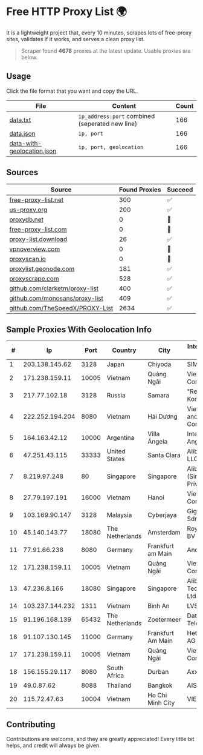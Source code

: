 
# Free HTTP Proxy List 🌍

It is a lightweight project that, every 10 minutes, scrapes lots of free-proxy sites, validates if it works, and serves a clean proxy list.


> Scraper found **4678** proxies at the latest update. Usable proxies are below.

## Usage

Click the file format that you want and copy the URL.


|File|Content|Count|
|----|-------|-----|
|[data.txt](https://raw.githubusercontent.com/themiralay/Proxy-List-World/master/data.txt)|`ip_address:port` combined (seperated new line)|166|
|[data.json](https://raw.githubusercontent.com/themiralay/Proxy-List-World/master/data.json)|`ip, port`|166|
|[data-with-geolocation.json](https://raw.githubusercontent.com/themiralay/Proxy-List-World/master/data-with-geolocation.json)|`ip, port, geolocation`|166|

## Sources

|Source|Found Proxies|Succeed|
|------|-------------|-------|
|[free-proxy-list.net](https://free-proxy-list.net)|300|✅|
|[us-proxy.org](https://www.us-proxy.org)|200|✅|
|[proxydb.net](http://proxydb.net)|0|🚫|
|[free-proxy-list.com](https://free-proxy-list.com/?page=&port=&type%5B%5D=http&type%5B%5D=https&up_time=0&search=Search)|0|🚫|
|[proxy-list.download](https://www.proxy-list.download/HTTP)|26|✅|
|[vpnoverview.com](https://vpnoverview.com/privacy/anonymous-browsing/free-proxy-servers)|0|🚫|
|[proxyscan.io](https://www.proxyscan.io)|0|🚫|
|[proxylist.geonode.com](https://proxylist.geonode.com/api/proxy-list?limit=300&page=1&sort_by=lastChecked&sort_type=desc&protocols=http,https)|181|✅|
|[proxyscrape.com](https://api.proxyscrape.com/v2/?request=displayproxies&protocol=http&timeout=10000&country=all&ssl=all&anonymity=all)|528|✅|
|[github.com/clarketm/proxy-list](https://raw.githubusercontent.com/clarketm/proxy-list/master/proxy-list-raw.txt)|400|✅|
|[github.com/monosans/proxy-list](https://raw.githubusercontent.com/monosans/proxy-list/main/proxies/http.txt)|409|✅|
|[github.com/TheSpeedX/PROXY-List](https://raw.githubusercontent.com/TheSpeedX/PROXY-List/master/http.txt)|2634|✅|


## Sample Proxies With Geolocation Info

|#|Ip|Port|Country|City|Internet Service Provider|
|-|--|----|-------|----|-------------------------|
|1|203.138.145.62|3128|Japan|Chiyoda|SIMPLEIA|
|2|171.238.159.11|10005|Vietnam|Quảng Ngãi|Viettel Corporation|
|3|217.77.102.18|3128|Russia|Samara|"Region Svyaz Konsalt" LLC|
|4|222.252.194.204|8080|Vietnam|Hải Dương|VietNam Post and Telecom Corporation|
|5|164.163.42.12|10000|Argentina|Villa Ángela|Interret Villa Angela SRL|
|6|47.251.43.115|33333|United States|Santa Clara|Alibaba Cloud LLC|
|7|8.219.97.248|80|Singapore|Singapore|Alibaba Cloud (Singapore) Private Limited|
|8|27.79.197.191|16000|Vietnam|Hanoi|Viettel Corporation|
|9|103.169.90.147|3128|Malaysia|Cyberjaya|Gigabit Hosting Sdn Bhd|
|10|45.140.143.77|18080|The Netherlands|Amsterdam|RoyaleHosting BV|
|11|77.91.66.238|8080|Germany|Frankfurt am Main|Andrii Hrosh|
|12|171.238.159.11|10005|Vietnam|Quảng Ngãi|Viettel Corporation|
|13|47.236.8.166|18080|Singapore|Singapore|Alibaba (US) Technology Co., Ltd.|
|14|103.237.144.232|1311|Vietnam|Bình An|LVSOFT|
|15|91.196.168.139|65432|The Netherlands|Zoetermeer|Datafiber Telecom BV|
|16|91.107.130.145|11000|Germany|Frankfurt Am Main|Hetzner Online AG|
|17|171.238.159.11|10005|Vietnam|Quảng Ngãi|Viettel Corporation|
|18|156.155.29.117|8080|South Africa|Durban|AxxessNetworks|
|19|49.0.87.62|8088|Thailand|Bangkok|AIS-Fibre|
|20|115.72.47.63|10004|Vietnam|Ho Chi Minh City|VIETELmetro|



## Contributing

Contributions are welcome, and they are greatly appreciated! Every
little bit helps, and credit will always be given.

